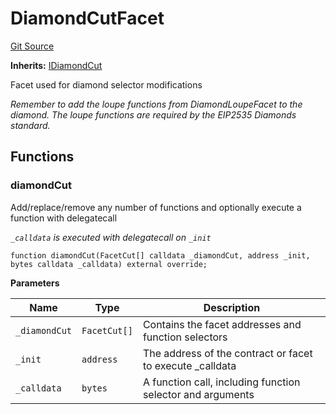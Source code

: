 # DiamondCutFacet
[Git Source](https://github.com/ubiquity/ubiquity-dollar/blob/e88784f36aa579c1fdb9437e9ef9cdafefb31fa7/src/dollar/facets/DiamondCutFacet.sol)

**Inherits:**
[IDiamondCut](/src/dollar/interfaces/IDiamondCut.sol/interface.IDiamondCut.md)

Facet used for diamond selector modifications

*Remember to add the loupe functions from DiamondLoupeFacet to the diamond.
The loupe functions are required by the EIP2535 Diamonds standard.*


## Functions
### diamondCut

Add/replace/remove any number of functions and optionally execute a function with delegatecall

*`_calldata` is executed with delegatecall on `_init`*


```solidity
function diamondCut(FacetCut[] calldata _diamondCut, address _init, bytes calldata _calldata) external override;
```
**Parameters**

|Name|Type|Description|
|----|----|-----------|
|`_diamondCut`|`FacetCut[]`|Contains the facet addresses and function selectors|
|`_init`|`address`|The address of the contract or facet to execute _calldata|
|`_calldata`|`bytes`|A function call, including function selector and arguments|


